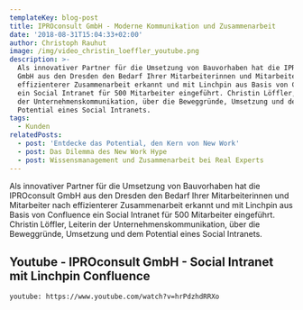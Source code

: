 ```yaml
---
templateKey: blog-post
title: IPROconsult GmbH - Moderne Kommunikation und Zusammenarbeit
date: '2018-08-31T15:04:33+02:00'
author: Christoph Rauhut
image: /img/video_christin_loeffler_youtube.png
description: >-
  Als innovativer Partner für die Umsetzung von Bauvorhaben hat die IPROconsult
  GmbH aus den Dresden den Bedarf Ihrer Mitarbeiterinnen und Mitarbeiter nach
  effizienterer Zusammenarbeit erkannt und mit Linchpin aus Basis von Confluence
  ein Social Intranet für 500 Mitarbeiter eingeführt. Christin Löffler, Leiterin
  der Unternehmenskommunikation, über die Beweggründe, Umsetzung und dem
  Potential eines Social Intranets.
tags:
  - Kunden
relatedPosts:
  - post: 'Entdecke das Potential, den Kern von New Work'
  - post: Das Dilemma des New Work Hype
  - post: Wissensmanagement und Zusammenarbeit bei Real Experts
---
```

Als innovativer Partner für die Umsetzung von Bauvorhaben hat die IPROconsult GmbH aus den Dresden den Bedarf Ihrer Mitarbeiterinnen und Mitarbeiter nach effizienterer Zusammenarbeit erkannt und mit Linchpin aus Basis von Confluence ein Social Intranet für 500 Mitarbeiter eingeführt. Christin Löffler, Leiterin der Unternehmenskommunikation, über die Beweggründe, Umsetzung und dem Potential eines Social Intranets.

## Youtube - IPROconsult GmbH - Social Intranet mit Linchpin Confluence

`youtube: https://www.youtube.com/watch?v=hrPdzhdRRXo` 
